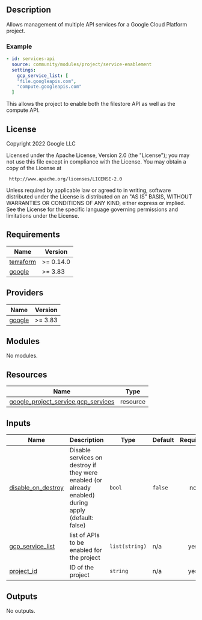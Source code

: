 ## Description

Allows management of multiple API services for a Google Cloud Platform project.

### Example

```yaml
- id: services-api
  source: community/modules/project/service-enablement
  settings:
    gcp_service_list: [
    "file.googleapis.com",
    "compute.googleapis.com"
  ]
```

This allows the project to enable both the filestore API as well as the compute API.

## License

<!-- BEGINNING OF PRE-COMMIT-TERRAFORM DOCS HOOK -->
Copyright 2022 Google LLC

Licensed under the Apache License, Version 2.0 (the "License");
you may not use this file except in compliance with the License.
You may obtain a copy of the License at

     http://www.apache.org/licenses/LICENSE-2.0

Unless required by applicable law or agreed to in writing, software
distributed under the License is distributed on an "AS IS" BASIS,
WITHOUT WARRANTIES OR CONDITIONS OF ANY KIND, either express or implied.
See the License for the specific language governing permissions and
limitations under the License.

## Requirements

| Name | Version |
|------|---------|
| <a name="requirement_terraform"></a> [terraform](#requirement\_terraform) | >= 0.14.0 |
| <a name="requirement_google"></a> [google](#requirement\_google) | >= 3.83 |

## Providers

| Name | Version |
|------|---------|
| <a name="provider_google"></a> [google](#provider\_google) | >= 3.83 |

## Modules

No modules.

## Resources

| Name | Type |
|------|------|
| [google_project_service.gcp_services](https://registry.terraform.io/providers/hashicorp/google/latest/docs/resources/project_service) | resource |

## Inputs

| Name | Description | Type | Default | Required |
|------|-------------|------|---------|:--------:|
| <a name="input_disable_on_destroy"></a> [disable\_on\_destroy](#input\_disable\_on\_destroy) | Disable services on destroy if they were enabled (or already enabled) during apply (default: false) | `bool` | `false` | no |
| <a name="input_gcp_service_list"></a> [gcp\_service\_list](#input\_gcp\_service\_list) | list of APIs to be enabled for the project | `list(string)` | n/a | yes |
| <a name="input_project_id"></a> [project\_id](#input\_project\_id) | ID of the project | `string` | n/a | yes |

## Outputs

No outputs.
<!-- END OF PRE-COMMIT-TERRAFORM DOCS HOOK -->
